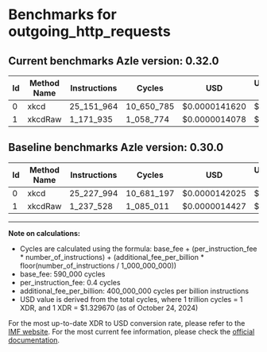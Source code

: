 # Benchmarks for outgoing_http_requests

## Current benchmarks Azle version: 0.32.0

| Id  | Method Name | Instructions | Cycles     | USD           | USD/Million Calls | Change                             |
| --- | ----------- | ------------ | ---------- | ------------- | ----------------- | ---------------------------------- |
| 0   | xkcd        | 25_151_964   | 10_650_785 | $0.0000141620 | $14.16            | <font color="green">-76_030</font> |
| 1   | xkcdRaw     | 1_171_935    | 1_058_774  | $0.0000014078 | $1.40             | <font color="green">-65_593</font> |

## Baseline benchmarks Azle version: 0.30.0

| Id  | Method Name | Instructions | Cycles     | USD           | USD/Million Calls |
| --- | ----------- | ------------ | ---------- | ------------- | ----------------- |
| 0   | xkcd        | 25_227_994   | 10_681_197 | $0.0000142025 | $14.20            |
| 1   | xkcdRaw     | 1_237_528    | 1_085_011  | $0.0000014427 | $1.44             |

---

**Note on calculations:**

- Cycles are calculated using the formula: base_fee + (per_instruction_fee \* number_of_instructions) + (additional_fee_per_billion \* floor(number_of_instructions / 1_000_000_000))
- base_fee: 590_000 cycles
- per_instruction_fee: 0.4 cycles
- additional_fee_per_billion: 400_000_000 cycles per billion instructions
- USD value is derived from the total cycles, where 1 trillion cycles = 1 XDR, and 1 XDR = $1.329670 (as of October 24, 2024)

For the most up-to-date XDR to USD conversion rate, please refer to the [IMF website](https://www.imf.org/external/np/fin/data/rms_sdrv.aspx).
For the most current fee information, please check the [official documentation](https://internetcomputer.org/docs/current/developer-docs/gas-cost#execution).
